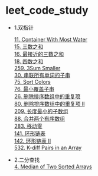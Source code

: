 # leet_code_study

* 1.双指针

  [11. Container With Most Water](https://github.com/blueWind123731/algorithm_learning/issues/1)  
  [15. 三数之和](https://github.com/blueWind123731/algorithm_learning/issues/2)  
  [16. 最接近的三数之和](https://github.com/blueWind123731/algorithm_learning/issues/3)  
  [18. 四数之和](https://github.com/blueWind123731/algorithm_learning/issues/4)  
  [259. 3Sum Smaller](https://github.com/blueWind123731/algorithm_learning/issues/5)  
  [30. 串联所有单词的子串](https://github.com/blueWind123731/algorithm_learning/issues/6)  
  [75. Sort Colors](https://github.com/blueWind123731/algorithm_learning/issues/7)  
  [76. 最小覆盖子串](https://github.com/blueWind123731/algorithm_learning/issues/8)  
  [26. 删除排序数组中的重复项 ](https://github.com/blueWind123731/algorithm_learning/issues/9)  
  [80. 删除排序数组中的重复项 II](https://github.com/blueWind123731/algorithm_learning/issues/10)   
  [209. 长度最小的子数组](https://github.com/blueWind123731/algorithm_learning/issues/11)  
  [88. 合并两个有序数组](https://github.com/blueWind123731/algorithm_learning/issues/12)  
  [283. 移动零](https://github.com/blueWind123731/algorithm_learning/issues/13)  
  [141. 环形链表](https://github.com/blueWind123731/algorithm_learning/issues/14)  
  [142. 环形链表 II](https://github.com/blueWind123731/algorithm_learning/issues/15)  
  [532. K-diff Pairs in an Array](https://github.com/blueWind123731/algorithm_learning/issues/16)  
  
* 2.二分查找  
  [4. Median of Two Sorted Arrays](https://github.com/blueWind123731/algorithm_learning/issues/17)  
